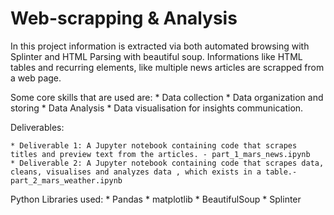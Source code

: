 # Web-scrapping & Analysis

In this project information is extracted via both automated browsing with Splinter and HTML Parsing with beautiful soup. Informations like HTML tables and recurring elements,
like multiple news articles are scrapped from a web page.

Some core skills that are used are:
    * Data collection
    * Data organization and storing
    * Data Analysis
    * Data visualisation for insights communication.

Deliverables:

    * Deliverable 1: A Jupyter notebook containing code that scrapes titles and preview text from the articles. - part_1_mars_news.ipynb
    * Deliverable 2: A Jupyter notebook containing code that scrapes data, cleans, visualises and analyzes data , which exists in a table.- part_2_mars_weather.ipynb

Python Libraries used:
    * Pandas
    * matplotlib
    * BeautifulSoup
    * Splinter
